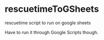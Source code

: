 # rescuetimeToGSheets
rescuetime script to run on google sheets

Have to run it through Google Scripts though.
